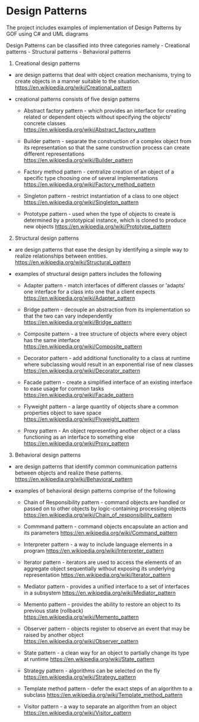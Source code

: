 # Design Patterns
The project includes examples of implementation of Design Patterns by GOF using C# and UML diagrams

Design Patterns can be classified into three categories namely
	- Creational patterns
	- Structural patterns
	- Behavioral patterns


1. Creational design patterns
 - are design patterns that deal with object creation mechanisms, trying to create objects in a manner suitable to the situation.
 https://en.wikipedia.org/wiki/Creational_pattern

 - creational patterns consists of five design patterns
 	
	* Abstract factory pattern - which provides an interface for creating related or 
						dependent objects without specifying the objects' concrete classes
						https://en.wikipedia.org/wiki/Abstract_factory_pattern
						
	* Builder pattern - separate the construction of a complex object from its 
					representation so that the same construction process can create
						different representations
						https://en.wikipedia.org/wiki/Builder_pattern

	* Factory method pattern - centralize creation of an object of a specific type
								choosing one of several implementations
								https://en.wikipedia.org/wiki/Factory_method_pattern

	* Singleton pattern - restrict instantiation of a class to one object
							https://en.wikipedia.org/wiki/Singleton_pattern

	* Prototype pattern - used when the type of objects to create is determined by a
						prototypical instance, which is cloned to produce new objects
						https://en.wikipedia.org/wiki/Prototype_pattern

2. Structural design patterns
 - are design patterns that ease the design by identifying a simple way to realize
 	relationships between entities.
	https://en.wikipedia.org/wiki/Structural_pattern

- examples of structural design patters includes the following
	
	* Adapter pattern - match interfaces of different classes or 'adapts' one
						interface for a class into one that a client expects
						https://en.wikipedia.org/wiki/Adapter_pattern

	* Bridge pattern - decouple an abstraction from its implementation so that the 
						two	can vary independently
						https://en.wikipedia.org/wiki/Bridge_pattern

	* Composite pattern - a tree structure of objects where every object has the 
						same interface
						https://en.wikipedia.org/wiki/Composite_pattern

	* Decorator pattern - add additional functionality to a class at runtime where 
					subclassing would result in an exponential rise of new classes
					https://en.wikipedia.org/wiki/Decorator_pattern

	* Facade pattern - create a simplified interface of an existing interface to 
						ease usage for common tasks
						https://en.wikipedia.org/wiki/Facade_pattern

	* Flyweight pattern - a large quantity of objects share a common properties 
						object to save space
						https://en.wikipedia.org/wiki/Flyweight_pattern

	* Proxy pattern - An object representing another object or a class functioning 
					as an interface to something else
					https://en.wikipedia.org/wiki/Proxy_pattern

3. Behavioral design patterns
 - are design patterns that identify common communication patterns between objects and 	 realize these patterns.
   https://en.wikipedia.org/wiki/Behavioral_pattern

 - examples of behavioral design patterns comprise of the following

	* Chain of Responsibility pattern - command objects are handled or passed on to 
							other objects by logic-containing processing objects
						https://en.wikipedia.org/wiki/Chain_of_responsibility_pattern

	* Commmand pattern - command objects encapsulate an action and its parameters
						https://en.wikipedia.org/wiki/Command_pattern

	* Interpreter pattern - a way to include language elements in a program
							https://en.wikipedia.org/wiki/Interpreter_pattern

	* Iterator pattern - iterators are used to access the elements of an aggregate 
				object sequentially without exposing its underlying representation
				https://en.wikipedia.org/wiki/Iterator_pattern

	* Mediator pattern - provides a unified interface to a set of interfaces in a 
						subsystem
						https://en.wikipedia.org/wiki/Mediator_pattern

	* Memento pattern - provides the ability to restore an object to its previous 
					state (rollback)
					https://en.wikipedia.org/wiki/Memento_pattern

	* Observer pattern - objects register to observe an event that may be raised by 
					another object
					https://en.wikipedia.org/wiki/Observer_pattern

	* State pattern - a clean way for an object to partially change its type at 
					runtime
					https://en.wikipedia.org/wiki/State_pattern

	* Strategy pattern - algorithms can be selected on the fly
						https://en.wikipedia.org/wiki/Strategy_pattern

	* Template method pattern - defer the exact steps of an algorithm to a subclass
							https://en.wikipedia.org/wiki/Template_method_pattern

	* Visitor pattern - a way to separate an algorithm from an object
						https://en.wikipedia.org/wiki/Visitor_pattern

